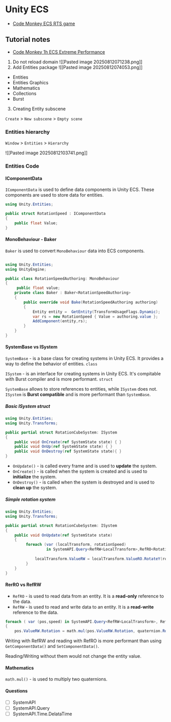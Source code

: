 # Unity ECS 

- [Code Monkey ECS RTS game](https://www.youtube.com/watch?v=1gSnTlUjs-s)

## Tutorial notes

- [Code Monkey 1h ECS Extreme Performance](https://www.youtube.com/watch?v=4ZYn9sR3btg)

1. Do not reload domain
![[Pasted image 20250812071238.png]]
2. Add Entities package
![[Pasted image 20250812074053.png]]

- Entities 
- Entities Graphics
- Mathematics
- Collections
- Burst 

3. Creating Entity subscene

`Create` > `New subscene` > `Empty scene`

### Entities hierarchy 

`Window` > `Entities` > `Hierarchy`

![[Pasted image 20250812103741.png]]

### Entities Code 

#### IComponentData

`IComponentData` is used to define data components in Unity ECS. These components are used to store data for entities.

```csharp
using Unity.Entities;

public struct RotationSpeed : IComponentData
{
    public float Value; 
}
```

#### MonoBehaviour - Baker

`Baker` is used to convert `MonoBehaviour` data into ECS components. 

```csharp

using Unity.Entities;
using UnityEngine;

public class RotationSpeedAuthoring: MonoBehaviour
{
     public float value; 
    private class Baker : Baker<RotationSpeedAuthoring>
    {
        public override void Bake(RotationSpeedAuthoring authoring)
        {
            Entity entity =  GetEntity(TransformUsageFlags.Dynamic);
            var rs = new RotationSpeed { Value = authoring.value };
            AddComponent(entity,rs);
        }
    } 
}
```

#### SystemBase vs ISystem

`SystemBase` - is a base class for creating systems in Unity ECS. It provides a way to define the behavior of entities. `class`

`ISystem` - is an interface for creating systems in Unity ECS. It's compitable with Burst compiler and is more performant. `struct`

`SystemBase` allows to store references to entities, while `ISystem` does not. 
`ISystem` is **Burst compatible** and is more performant than `SystemBase`. 

##### Basic ISystem struct 

```csharp
using Unity.Entities;
using Unity.Transforms;

public partial struct RotationCubeSystem: ISystem
{
    public void OnCreate(ref SystemState state) { } 
    public void OnUp(ref SystemState state) { }
    public void OnDestroy(ref SystemState state){ } 
}
```

- `OnUpdate()` - is called every frame and is used to **update** the system.
- `OnCreate()` - is called when the system is created and is used to **initialize** the system.
- `OnDestroy()` - is called when the system is destroyed and is used to **clean up** the system.

##### Simple rotation system

```csharp
using Unity.Entities;
using Unity.Transforms;

public partial struct RotationCubeSystem: ISystem
{
    public void OnUpdate(ref SystemState state)
    {
         foreach (var (localTransform, rotationSpeed) 
                  in SystemAPI.Query<RefRW<LocalTransform>,RefRO<RotationSpeed>>()) {
             
             localTransform.ValueRW = localTransform.ValueRO.RotateY(rotationSpeed.ValueRO.Value*SystemAPI.Time.DeltaTime); 
         }
    } 
}
```

#### RerRO vs RefRW

- `RefRO` - is used to read data from an entity. It is a **read-only** reference to the data.
- `RefRW` - is used to read and write data to an entity. It is a **read-write** reference to the data.



```csharp
foreach ( var (pos,speed) in SystemAPI.Query<RefRW<LocalTransform>, RefRO<RotationSpeed>>())
{
    pos.ValueRW.Rotation = math.mul(pos.ValueRW.Rotation, quaternion.RotateY(speed.ValueRO.Value * SystemAPI.Time.DeltaTime)); }
```

Writing with RefRW and reading with RefRO is more performant than using `GetComponentData()` and `SetComponentData()`.

Reading/Writing without them would not change the entity value.

#### Mathematics 

`math.mul()` - is used to multiply two quaternions.

#### Questions 

- [ ] SystemAPI 
- [ ] SystemAPI.Query
- [ ] SystemAPI.Time.DelataTime
